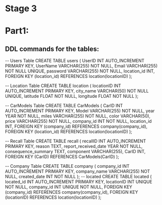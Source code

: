 # Stage 3

# Part1:

## DDL commands for the tables:
-- Users Table
CREATE TABLE users (
    UserID INT AUTO_INCREMENT PRIMARY KEY,
    UserName VARCHAR(255) NOT NULL,
    Email VARCHAR(255) NOT NULL UNIQUE,
    password VARCHAR(255) NOT NULL,
    location_id INT,
    FOREIGN KEY (location_id) REFERENCES location(locationID)
);

-- Location Table
CREATE TABLE location (
    locationID INT AUTO_INCREMENT PRIMARY KEY,
    city_name VARCHAR(50) NOT NULL UNIQUE,
    latitude FLOAT NOT NULL,
    longitude FLOAT NOT NULL
);

-- CarModels Table
CREATE TABLE CarModels (
  CarID INT AUTO_INCREMENT PRIMARY KEY,
  Model VARCHAR(255) NOT NULL,
  year YEAR NOT NULL,
  miles VARCHAR(255) NOT NULL,
  color VARCHAR(50),
  price VARCHAR(255) NOT NULL,
  company_id INT NOT NULL,
  location_id INT,
  FOREIGN KEY (company_id) REFERENCES company(company_id),
  FOREIGN KEY (location_id) REFERENCES location(locationID)
);

-- Recall Table
CREATE TABLE recall (
    recallID INT AUTO_INCREMENT PRIMARY KEY,
    reason TEXT,
    report_received_date YEAR NOT NULL,
    consequence_summary TEXT,
    component VARCHAR(255),
    CarID INT,
    FOREIGN KEY (CarID) REFERENCES CarModels(CarID)
);

-- Company Table
CREATE TABLE company (
    company_id INT AUTO_INCREMENT PRIMARY KEY,
    company_name VARCHAR(255) NOT NULL,
    created_date INT NOT NULL
);
-- located
CREATE TABLE located (
    located_id INT AUTO_INCREMENT PRIMARY KEY,
    locationID INT UNIQUE NOT NULL,
    company_id INT UNIQUE NOT NULL,
    FOREIGN KEY (company_id) REFERENCES company(company_id),
    FOREIGN KEY (locationID) REFERENCES location(locationID)
);


